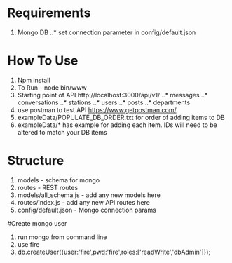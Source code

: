 # Requirements

1. Mongo DB
..* set connection parameter in config/default.json


# How To Use

1. Npm install
2. To Run - node bin/www
3. Starting point of API http://localhost:3000/api/v1/
..* messages
..* conversations
..* stations
..* users
..* posts
..* departments
4. use postman to test API https://www.getpostman.com/
5. exampleData/POPULATE_DB_ORDER.txt for order of adding items to DB
6. exampleData/* has example for adding each item. IDs will need to be altered to match your DB items


# Structure

1. models - schema for mongo
2. routes - REST routes
3. models/all_schema.js - add any new models here
4. routes/index.js - add any new API routes here
5. config/default.json - Mongo connection params


#Create mongo user

1. run mongo from command line
2. use fire
3. db.createUser({user:'fire',pwd:'fire',roles:['readWrite','dbAdmin']});
